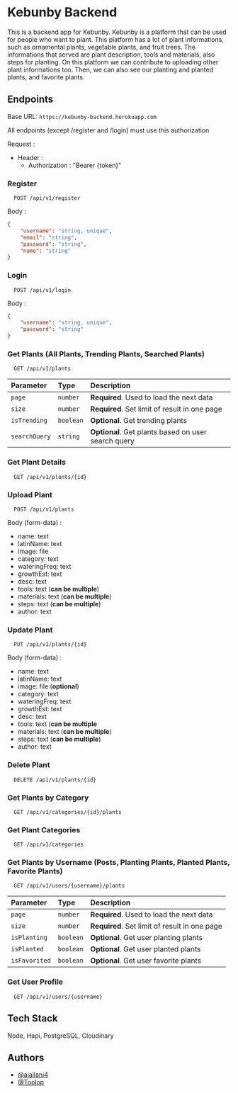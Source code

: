 
# Kebunby Backend

This is a backend app for Kebunby. Kebunby is a platform that can be used for people who want to plant. This platform has a lot of plant informations, such as ornamental plants, vegetable plants, and fruit trees. The informations that served are plant description, tools and materials, also steps for planting. On this platform we can contribute to uploading other plant informations too. Then, we can also see our planting and planted plants, and favorite plants.


## Endpoints

Base URL: ```https://kebunby-backend.herokuapp.com```

All endpoints (except /register and /login) must use this authorization

Request :
- Header :
    - Authorization : "Bearer {token}"

### Register

```
  POST /api/v1/register
```

Body :

```json 
{
    "username": "string, unique",
    "email": "string",
    "password": "string",
    "name": "string"
}
```

### Login

```
  POST /api/v1/login
```

Body :

```json 
{
    "username": "string, unique",
    "password": "string"
}
```

### Get Plants (All Plants, Trending Plants, Searched Plants)

```
  GET /api/v1/plants
```

| Parameter | Type     | Description                |
| :-------- | :------- | :------------------------- |
| `page` | `number` | **Required**. Used to load the next data |
| `size` | `number` | **Required**. Set limit of result in one page |
| `isTrending` | `boolean` | **Optional**. Get trending plants |
| `searchQuery` | `string` | **Optional**. Get plants based on user search query |

### Get Plant Details

```
  GET /api/v1/plants/{id}
```

### Upload Plant

```
  POST /api/v1/plants
```

Body (form-data) :
- name: text
- latinName: text
- image: file
- category: text
- wateringFreq: text
- growthEst: text
- desc: text
- tools: text (**can be multiple**)
- materials: text (**can be multiple**)
- steps: text (**can be multiple**)
- author: text

### Update Plant

```
  PUT /api/v1/plants/{id}
```

Body (form-data) :
- name: text
- latinName: text
- image: file (**optional**)
- category: text
- wateringFreq: text
- growthEst: text
- desc: text
- tools: text (**can be multiple**
- materials: text (**can be multiple**)
- steps: text (**can be multiple**)
- author: text

### Delete Plant

```
  DELETE /api/v1/plants/{id}
```

### Get Plants by Category

```
  GET /api/v1/categories/{id}/plants
```

### Get Plant Categories

```
  GET /api/v1/categories
```

### Get Plants by Username (Posts, Planting Plants, Planted Plants, Favorite Plants)

```
  GET /api/v1/users/{username}/plants
```

| Parameter | Type     | Description                |
| :-------- | :------- | :------------------------- |
| `page` | `number` | **Required**. Used to load the next data |
| `size` | `number` | **Required**. Set limit of result in one page |
| `isPlanting` | `boolean` | **Optional**. Get user planting plants |
| `isPlanted` | `boolean` | **Optional**. Get user planted plants |
| `isFavorited` | `boolean` | **Optional**. Get user favorite plants |

### Get User Profile

```
  GET /api/v1/users/{username}
```
## Tech Stack

Node, Hapi, PostgreSQL, Cloudinary


## Authors

- [@ajailani4](https://www.github.com/ajailani4)
- [@Toolop](https://github.com/Toolop)
